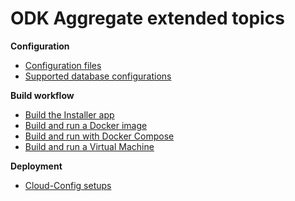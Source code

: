 # ODK Aggregate extended topics

**Configuration**
- [Configuration files](aggregate-config.md)
- [Supported database configurations](database-configurations.md)

**Build workflow**
- [Build the Installer app](build-the-installer-app.md)
- [Build and run a Docker image](build-and-run-a-docker-image.md)
- [Build and run with Docker Compose](build-and-run-with-docker-compose.md)
- [Build and run a Virtual Machine](build-and-run-a-virtual-machine.md)

**Deployment**
- [Cloud-Config setups](../cloud-config/README.md)
